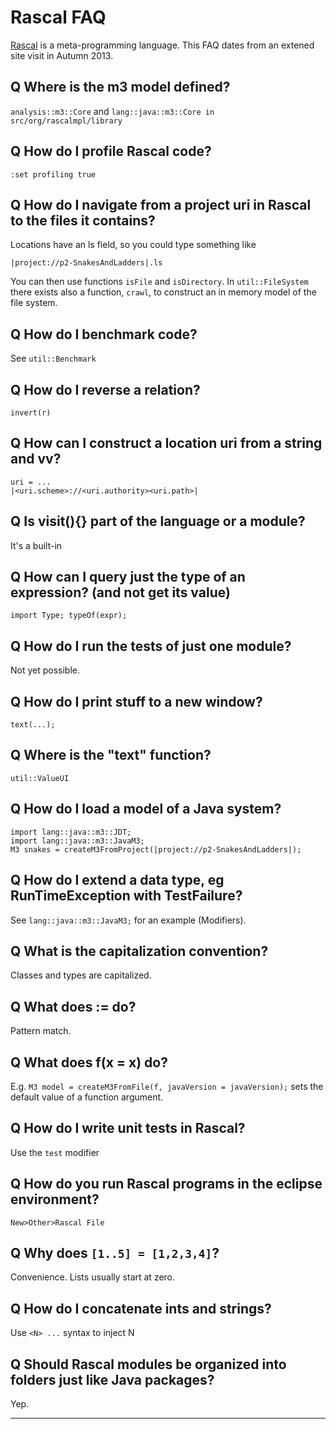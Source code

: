 # Rascal FAQ

[Rascal](https://www.cwi.nl/en/results/software/rascal-one-stop-shop-for-metaprogramming/) is a meta-programming language.
This FAQ dates from an extened site visit in Autumn 2013.

## Q Where is the m3 model defined?

`analysis::m3::Core` and `lang::java::m3::Core in src/org/rascalmpl/library`

## Q How do I profile Rascal code?
```
:set profiling true
```

## Q How do I navigate from a project uri in Rascal to the files it contains?

Locations have an ls field, so you could type something like
```
|project://p2-SnakesAndLadders|.ls
```
You can then use functions `isFile` and `isDirectory`.
In `util::FileSystem` there exists also a function, `crawl`, to construct an in memory model of the file system.

## Q How do I benchmark code?
See `util::Benchmark`

## Q How do I reverse a relation?
`invert(r)`

## Q How can I construct a location uri from a string and vv?
```
uri = ...
|<uri.scheme>://<uri.authority><uri.path>|
```

## Q Is visit(){} part of the language or a module?
It's a built-in

## Q How can I query just the type of an expression? (and not get its value)
```
import Type; typeOf(expr);
```

## Q How do I run the tests of just one module?
Not yet possible.

## Q How do I print stuff to a new window?
```
text(...);
```

## Q Where is the "text" function?
```
util::ValueUI
```

## Q How do I load a model of a Java system?
```
import lang::java::m3::JDT;
import lang::java::m3::JavaM3;
M3 snakes = createM3FromProject(|project://p2-SnakesAndLadders|);
```

## Q How do I extend a data type, eg RunTimeException with TestFailure?
See `lang::java::m3::JavaM3;` for an example (Modifiers).

## Q What is the capitalization convention?
Classes and types are capitalized.

## Q What does := do?
Pattern match.

## Q What does f(x = x) do?
E.g. `M3 model = createM3FromFile(f, javaVersion = javaVersion);`
sets the default value of a function argument.

## Q How do I write unit tests in Rascal?
Use the `test` modifier

## Q How do you run Rascal programs in the eclipse environment?
```
New>Other>Rascal File
```

## Q Why does `[1..5] = [1,2,3,4]`?
Convenience. Lists usually start at zero.

## Q How do I concatenate ints and strings?
Use `<N> ...` syntax to inject N

## Q Should Rascal modules be organized into folders just like Java packages?
Yep.

---
